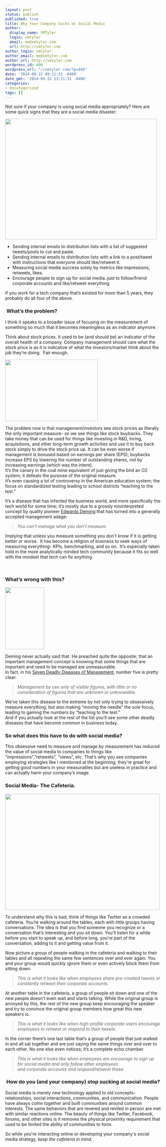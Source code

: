 ```yaml
---
layout: post
status: publish
published: true
title: Why Your Company Sucks at Social Media
author:
  display_name: VMTyler
  login: vmtyler
  email: me@vmtyler.com
  url: http://vmtyler.com
author_login: vmtyler
author_email: me@vmtyler.com
author_url: http://vmtyler.com
wordpress_id: 480
wordpress_url: "//vmtyler.com/?p=480"
date: '2014-09-22 09:11:31 -0400'
date_gmt: '2014-09-22 13:11:31 -0400'
categories:
- Uncategorized
tags: []
---
```

<p>Not sure if your company is using social media appropriately? Here are some quick signs that they are a social media disaster:</p>
<p id="NteyZnH"><img class="aligncenter wp-image-501 size-full" src="{{ site.baseurl }}/images/2014/09/img_541c70afa2020-full.png" alt="" width="490" height="390" /></p>
<ul>
<li>Sending internal emails to distribution lists with a list of suggested tweets/posts to cut and paste.</li>
<li>Sending internal emails to distribution lists with a link to a post/tweet with instructions that everyone should like/retweet it.</li>
<li>Measuring social media success solely by metrics like impressions, retweets, likes.</li>
<li>Encourage people to sign up for social media..just to follow/friend corporate accounts and like/retweet everything</li>
</ul>
<p>If you work for a tech company that’s existed for more than 5 years, they probably do all four of the above.</p>
<!--more-->
<h3> <strong>What’s the problem?</strong></h3>
<p>I think it speaks to a broader issue of focusing on the measurement of something so much that it becomes meaningless as an indicator anymore.</p>
<p>Think about stock prices. It used to be (and should be) an indicator of the overall health of a company. Company management should care what the stock price is as it is indicative of what the investors/market think about the job they’re doing.  Fair enough.</p>
<p id="CHRXIpO"><img class="aligncenter wp-image-505 size-medium" src="{{ site.baseurl }}/images/2014/09/img_541c7100c7319-full-300x199.png" alt="" width="300" height="199" /></p>
<p>The problem now is that management/investors see stock prices as literally the only important measure- so we see things like stock buybacks. They take money that can be used for things like investing in R&amp;D, hiring, acquisitions, and other long-term growth activities and use it to buy back stock simply to drive the stock price up. It can be even worse if management is bonused based on earnings per share (EPS); buybacks increase EPS by lowering the number of outstanding shares, not by increasing earnings (which was the intent).<br />
It’s the canary in the coal mine equivalent of just giving the bird an O2 system; it defeats the purpose of the original measure.<br />
It’s even causing a lot of controversy in the American education system; the focus on standardized testing leading to school districts “teaching to the test."</p>
<p>It’s a disease that has infected the business world, and more specifically the tech world for some time; it’s mostly due to a grossly misinterpreted concept by quality pioneer <a title="" href="http://en.wikipedia.org/wiki/W._Edwards_Deming" target="_blank">Edwards Deming</a> that has turned into a generally accepted management adage:</p>
<blockquote><p><em>You can't manage what you don't measure.</em></p></blockquote>
<p>Implying that unless you measure something you don't know if it is getting better or worse.  It has become a religion of business to seek ways of measuring everything- KPIs, benchmarking, and so on.  It’s especially taken hold in the more analytically minded tech community because it fits so well with the mindset that tech can fix anything.</p>
<p>&nbsp;</p>
<h3><strong>What’s wrong with this?</strong></h3>
<p><img class="alignleft wp-image-508 size-full" src="{{ site.baseurl }}/images/2014/09/img_541c726994a50.png" alt="" width="126" height="200" /></p>
<p>Deming never actually said that. He preached quite the opposite; that an important management concept is knowing that some things that are important and need to be managed are unmeasurable.<br />
In fact, in his <a title="" href="https://www.deming.org/theman/theories/deadlydiseases" target="_blank">Seven Deadly Diseases of Management</a>, number five is pretty clear:</p>
<blockquote><p><em>Management by use only of visible figures, with little or no consideration of figures that are unknown or unknowable.</em></p></blockquote>
<p>We’ve taken this disease to the extreme by not only trying to obsessively measure everything, but also making “moving the needle” the sole focus, leading to gaming the numbers by “teaching to the test.”<br />
And if you actually look at the rest of the list you’ll see some other deadly diseases that have become common in business today.</p>
<h3><strong>So what does this have to do with social media?</strong></h3>
<p>This obsessive need to measure and manage by measurement has reduced the value of social media to companies to things like “impressions",”retweets”, “views”, etc. That’s why you see companies employing strategies like I mentioned at the beginning; they’re great for getting good numbers in your measurables but are useless in practice and can actually harm your company’s image.</p>
<h3><strong>Social Media- The Cafeteria.</strong></h3>
<p id="GhMGilz"><img class="alignright wp-image-513" src="{{ site.baseurl }}/images/2014/09/img_541c7b2bcb46c-full.png" alt="" width="500" height="375" /></p>
<p>To understand why this is bad, think of things like Twitter as a crowded cafeteria. You’re walking around the tables, each with little groups having conversations. The idea is that you find someone you recognize or a conversation that’s interesting and you sit down. You’ll listen for a while before you start to speak up, and before long, you’re part of the conversation, adding to it and getting value from it.</p>
<p>Now picture a group of people walking in the cafeteria and walking to their tables and all repeating the same few sentences over and over again. You and your group would quickly ignore them or even actively block them from sitting down.</p>
<blockquote><p><i>This is what it looks like when employees share pre-created tweets or constantly retweet their corporate accounts.</i></p></blockquote>
<p>At another table in the cafeteria, a group of people sit down and one of the new people doesn’t even wait and starts talking. While the original group is annoyed by this, the rest of the new group keep encouraging the speaker and try to convince the original group members how great this new speakers is.</p>
<blockquote><p><i>This is what it looks like when high-profile corporate users encourage employees to retweet or respond to their tweets.<br />
</i></p></blockquote>
<p>In the corner there’s one last table that’s a group of people that just walked in and all sat together and are just saying the same things over and over to each other. No one else even notices; it’s a complete echo chamber.</p>
<blockquote><p><i>This is what it looks like when employees are encourage to sign up for social media and only follow other employees and corporate accounts and respond/retweet those.</i></p></blockquote>
<h3> <strong>How do you (and your company) stop sucking at social media?</strong></h3>
<p>Social media is merely new technology applied to old concepts- relationships, social interactions, communities, and communication. People have always come together and built communities around common interests. The same behaviors that are revered and reviled in person are met with similar reactions online. The beauty of things like Twitter, Facebook, forums, and other sites is it removes the physical proximity requirement that used to be limited the ability of communities to form.</p>
<p>So while you're interacting online or developing your company's social media strategy,<em> keep the cafeteria in mind.</em></p>
